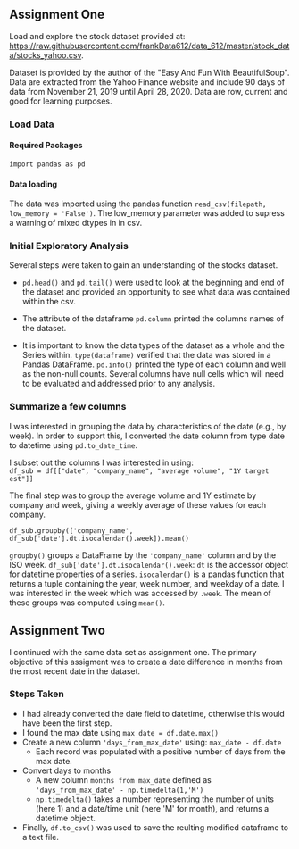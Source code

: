 ## Assignment One
Load and explore the stock dataset provided at: https://raw.githubusercontent.com/frankData612/data_612/master/stock_data/stocks_yahoo.csv.

Dataset is provided by the author of the "Easy And Fun With BeautifulSoup". Data are extracted from the Yahoo Finance website and include 90 days of data from November 21, 2019 until April 28, 2020. Data are row, current and good for learning purposes.

### Load Data
#### Required Packages
`import pandas as pd`
#### Data loading
The data was imported using the pandas function `read_csv(filepath, low_memory = 'False')`. The low_memory parameter was added to supress a warning of mixed dtypes in in csv.

### Initial Exploratory Analysis
Several steps were taken to gain an understanding of the stocks dataset.
* `pd.head()` and `pd.tail()` were used to look at the beginning and end of the dataset and provided an opportunity to
 see what data was contained within the csv.
 
 * The attribute of the dataframe `pd.column` printed the columns names of the dataset.
 
 * It is important to know the data types of the dataset as a whole and the Series within. 
  `type(dataframe)` verified that the data was stored in a Pandas DataFrame. `pd.info()` 
  printed the type of each column and well as the non-null counts. Several columns have 
  null cells which will need to be evaluated and addressed prior to any analysis.
  
 ### Summarize a few columns
 I was interested in grouping the data by characteristics of the date (e.g., by week). 
 In order to support this, I converted the date column from type date to datetime using
 `pd.to_date_time`.  
 
 I subset out the columns I was interested in using:  
 `df_sub = df[["date", "company_name", "average volume", "1Y target est"]]`
 
 The final step was to group the average volume and 1Y estimate by company and week, giving a weekly average of these values for each company.
 
 `df_sub.groupby(['company_name', df_sub['date'].dt.isocalendar().week]).mean()`
 
 `groupby()` groups a DataFrame by the `'company_name'` column and by the ISO week.
 `df_sub['date'].dt.isocalendar().week`: `dt` is the accessor object for datetime properties of a series. 
 `isocalendar()` is a pandas function that returns a tuple containing the year, week number, and weekday of a date. I was 
 interested in the week which was accessed by `.week`. The mean of these groups was computed using `mean()`.
 
 ## Assignment Two
 I continued with the same data set as assignment one. The primary objective of this assigment was to create a date difference in months from the most recent date in the dataset.
 
 ### Steps Taken
 * I had already converted the date field to datetime, otherwise this would have been the first step.
 * I found the max date using `max_date = df.date.max()`
 * Create a new column `'days_from_max_date'` using: `max_date - df.date`
   * Each record was populated with a positive number of days from the max date.
 * Convert days to months
   * A new column `months from max_date` defined as `'days_from_max_date' - np.timedelta(1,'M')`
   * `np.timedelta()` takes a number representing the number of units (here 1) and a date/time unit (here 'M' for month), and returns a datetime object.
 * Finally, `df.to_csv()` was used to save the reulting modified dataframe to a text file.
 
 
